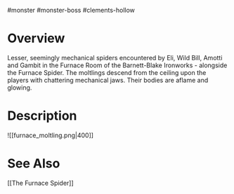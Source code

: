 #monster #monster-boss #clements-hollow 

# Overview

Lesser, seemingly mechanical spiders encountered by Eli, Wild Bill, Amotti and Gambit in the Furnace Room of the Barnett-Blake Ironworks - alongside the Furnace Spider. The moltlings descend from the ceiling upon the players with chattering mechanical jaws. Their bodies are aflame and glowing.

# Description

![[furnace_moltling.png|400]]

# See Also

[[The Furnace Spider]]

